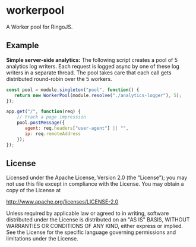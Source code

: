 # workerpool
A Worker pool for RingoJS.

## Example

**Simple server-side analytics:** The following script creates a pool of 5 analytics log writers. Each request is logged
async by one of these log writers in a separate thread. The pool takes care that each
call gets distributed round-robin over the 5 workers.

```javascript
const pool = module.singleton("pool", function() {
   return new WorkerPool(module.resolve("./analytics-logger"), 5);
});

app.get("/", function(req) {
    // track a page impression
    pool.postMessage({
       agent: req.headers["user-agent"] || "",
       ip: req.remoteAddress
    });
});
```

## License

Licensed under the Apache License, Version 2.0 (the "License");
you may not use this file except in compliance with the License.
You may obtain a copy of the License at

http://www.apache.org/licenses/LICENSE-2.0

Unless required by applicable law or agreed to in writing, software
distributed under the License is distributed on an "AS IS" BASIS,
WITHOUT WARRANTIES OR CONDITIONS OF ANY KIND, either express or implied.
See the License for the specific language governing permissions and
limitations under the License.
